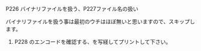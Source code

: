 P226 バイナリファイルを扱う、P227ファイル名の扱い

バイナリファイルを扱う事は最初のウチはほぼ無いと思いますので、スキップします。

1. P228 のエンコードを確認する、を写経してプリントして下さい。